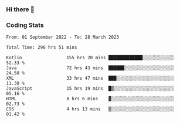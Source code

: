 ### Hi there 👋

<!--
**Girrafeec/girrafeec** is a ✨ _special_ ✨ repository because its `README.md` (this file) appears on your GitHub profile.

Here are some ideas to get you started:

- 🔭 I’m currently working on ...
- 🌱 I’m currently learning ...
- 👯 I’m looking to collaborate on ...
- 🤔 I’m looking for help with ...
- 💬 Ask me about ...
- 📫 How to reach me: ...
- 😄 Pronouns: ...
- ⚡ Fun fact: ...
-->

### Coding Stats
<!--START_SECTION:waka-->

```text
From: 01 September 2022 - To: 28 March 2023

Total Time: 296 hrs 51 mins

Kotlin                 155 hrs 20 mins █████████████░░░░░░░░░░░░   52.33 %
Java                   72 hrs 43 mins  ██████░░░░░░░░░░░░░░░░░░░   24.50 %
XML                    33 hrs 47 mins  ███░░░░░░░░░░░░░░░░░░░░░░   11.38 %
JavaScript             15 hrs 19 mins  █▒░░░░░░░░░░░░░░░░░░░░░░░   05.16 %
HTML                   8 hrs 6 mins    ▓░░░░░░░░░░░░░░░░░░░░░░░░   02.73 %
CSS                    4 hrs 13 mins   ▒░░░░░░░░░░░░░░░░░░░░░░░░   01.42 %
```

<!--END_SECTION:waka-->
